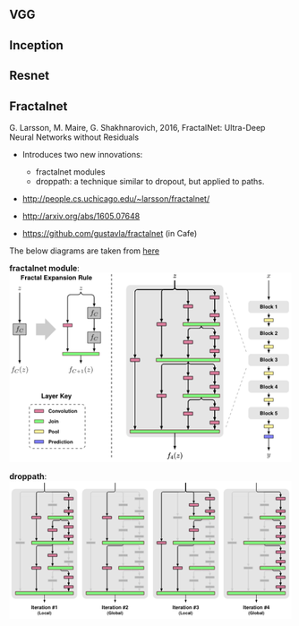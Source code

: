 
## VGG

## Inception

## Resnet


## Fractalnet
G. Larsson, M. Maire, G. Shakhnarovich, 2016, FractalNet: Ultra-Deep Neural Networks without Residuals
- Introduces two new innovations:
    - fractalnet modules
    - droppath: a technique similar to dropout, but applied to paths.

- http://people.cs.uchicago.edu/~larsson/fractalnet/
- http://arxiv.org/abs/1605.07648
- https://github.com/gustavla/fractalnet  (in Cafe)

The below diagrams are taken from [here](http://people.cs.uchicago.edu/~larsson/fractalnet/)

**fractalnet module**:
![Image of fractalnet module (taken from )](ZZZ_IMAGES_DIR/fractalnet.png)

**droppath**:
![Image of droppath)](ZZZ_IMAGES_DIR/droppath.png)
